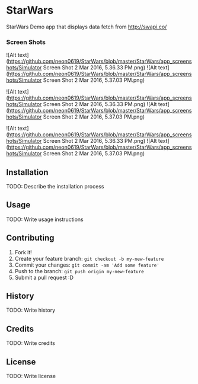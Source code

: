 # StarWars

StarWars Demo app that displays data fetch from http://swapi.co/

### Screen Shots
![Alt text](https://github.com/neon0619/StarWars/blob/master/StarWars/app_screenshots/Simulator Screen Shot 2 Mar 2016, 5.36.33 PM.png) ![Alt text](https://github.com/neon0619/StarWars/blob/master/StarWars/app_screenshots/Simulator Screen Shot 2 Mar 2016, 5.37.03 PM.png)

![Alt text](https://github.com/neon0619/StarWars/blob/master/StarWars/app_screenshots/Simulator Screen Shot 2 Mar 2016, 5.36.33 PM.png) ![Alt text](https://github.com/neon0619/StarWars/blob/master/StarWars/app_screenshots/Simulator Screen Shot 2 Mar 2016, 5.37.03 PM.png)

![Alt text](https://github.com/neon0619/StarWars/blob/master/StarWars/app_screenshots/Simulator Screen Shot 2 Mar 2016, 5.36.33 PM.png) ![Alt text](https://github.com/neon0619/StarWars/blob/master/StarWars/app_screenshots/Simulator Screen Shot 2 Mar 2016, 5.37.03 PM.png)




## Installation
TODO: Describe the installation process
## Usage
TODO: Write usage instructions
## Contributing
1. Fork it!
2. Create your feature branch: `git checkout -b my-new-feature`
3. Commit your changes: `git commit -am 'Add some feature'`
4. Push to the branch: `git push origin my-new-feature`
5. Submit a pull request :D
## History
TODO: Write history
## Credits
TODO: Write credits
## License
TODO: Write license

